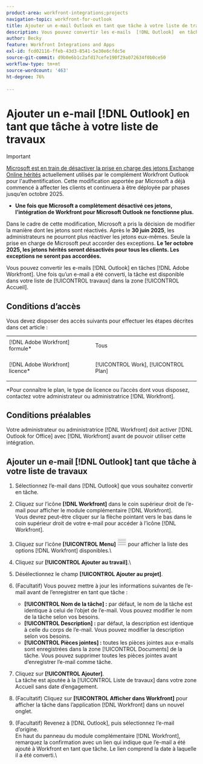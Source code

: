 ```yaml
---
product-area: workfront-integrations;projects
navigation-topic: workfront-for-outlook
title: Ajouter un e-mail Outlook en tant que tâche à votre liste de travail
description: Vous pouvez convertir les e-mails  [!DNL Outlook]  en tâches  [!DNL Adobe Workfront] . Une fois qu’un e-mail a été converti, la tâche est disponible dans votre liste de travaux de la zone Accueil.
author: Becky
feature: Workfront Integrations and Apps
exl-id: fcd02116-ffeb-43d3-8541-5e30e6cfdc5e
source-git-commit: d9b0e6b1c2afd17cefe190f29a072634f0b0ce50
workflow-type: tm+mt
source-wordcount: '463'
ht-degree: 76%

---
```


# Ajouter un e-mail [!DNL Outlook] en tant que tâche à votre liste de travaux

>[!IMPORTANT]
>
>[Microsoft est en train de désactiver la prise en charge des jetons Exchange Online hérités](https://learn.microsoft.com/en-us/office/dev/add-ins/outlook/faq-nested-app-auth-outlook-legacy-tokens) actuellement utilisés par le complément Workfront Outlook pour l&#39;authentification. Cette modification apportée par Microsoft a déjà commencé à affecter les clients et continuera à être déployée par phases jusqu’en octobre 2025.
>
>* **Une fois que Microsoft a complètement désactivé ces jetons, l’intégration de Workfront pour Microsoft Outlook ne fonctionne plus.**
>
>Dans le cadre de cette modification, Microsoft a pris la décision de modifier la manière dont les jetons sont réactivés. Après le **30 juin 2025**, les administrateurs ne pourront plus réactiver les jetons eux-mêmes. Seule la prise en charge de Microsoft peut accorder des exceptions. **Le 1er octobre 2025, les jetons hérités seront désactivés pour tous les clients. Les exceptions ne seront pas accordées.**


Vous pouvez convertir les e-mails [!DNL Outlook] en tâches [!DNL Adobe Workfront]. Une fois qu’un e-mail a été converti, la tâche est disponible dans votre liste de [!UICONTROL travaux] dans la zone [!UICONTROL Accueil].

## Conditions d’accès

Vous devez disposer des accès suivants pour effectuer les étapes décrites dans cet article :

<table style="table-layout:auto"> 
 <col> 
 <col> 
 <tbody> 
  <tr> 
   <td role="rowheader">[!DNL Adobe Workfront] formule*</td> 
   <td> <p>Tous</p> </td> 
  </tr> 
  <tr> 
   <td role="rowheader">[!DNL Adobe Workfront] licence*</td> 
   <td> <p>[!UICONTROL Work], [!UICONTROL Plan]</p> </td> 
  </tr> 
 </tbody> 
</table>

&#42;Pour connaître le plan, le type de licence ou l’accès dont vous disposez, contactez votre administrateur ou administratrice [!DNL Workfront].

## Conditions préalables

Votre administrateur ou administratrice [!DNL Workfront] doit activer [!DNL Outlook for Office] avec [!DNL Workfront] avant de pouvoir utiliser cette intégration.

## Ajouter un e-mail [!DNL Outlook] tant que tâche à votre liste de travaux

1. Sélectionnez l’e-mail dans [!DNL Outlook] que vous souhaitez convertir en tâche.
1. Cliquez sur l’icône **[!DNL Workfront]** dans le coin supérieur droit de l’e-mail pour afficher le module complémentaire [!DNL Workfront].\
   Vous devrez peut-être cliquer sur la flèche pointant vers le bas dans le coin supérieur droit de votre e-mail pour accéder à l’icône [!DNL Workfront].

1. Cliquez sur l’icône **[!UICONTROL Menu]** ![o365_addin_menu_icon.png](assets/o365-addin-menu2-icon.png) pour afficher la liste des options [!DNL Workfront] disponibles.\


1. Cliquez sur **[!UICONTROL Ajouter au travail]**.\

1. Désélectionnez le champ **[!UICONTROL Ajouter au projet]**.
1. (Facultatif) Vous pouvez mettre à jour les informations suivantes de l’e-mail avant de l’enregistrer en tant que tâche :

   * **[!UICONTROL Nom de la tâche] :** par défaut, le nom de la tâche est identique à celui de l’objet de l’e-mail. Vous pouvez modifier le nom de la tâche selon vos besoins.
   * **[!UICONTROL Description] :** par défaut, la description est identique à celle du corps de l’e-mail. Vous pouvez modifier la description selon vos besoins.
   * **[!UICONTROL Pièces jointes] :** toutes les pièces jointes aux e-mails sont enregistrées dans la zone [!UICONTROL Documents] de la tâche. Vous pouvez supprimer toutes les pièces jointes avant d’enregistrer l’e-mail comme tâche.

1. Cliquez sur **[!UICONTROL Ajouter]**.\
   La tâche est ajoutée à la [!UICONTROL Liste de travaux] dans votre zone Accueil sans date d’engagement.

1. (Facultatif) Cliquez sur **[!UICONTROL Afficher dans Workfront]** pour afficher la tâche dans l’application [!DNL Workfront] dans un nouvel onglet.

1. (Facultatif) Revenez à [!DNL Outlook], puis sélectionnez l’e-mail d’origine.\
   En haut du panneau du module complémentaire [!DNL Workfront], remarquez la confirmation avec un lien qui indique que l’e-mail a été ajouté à Workfront en tant que tâche. Le lien comprend la date à laquelle il a été converti.\
